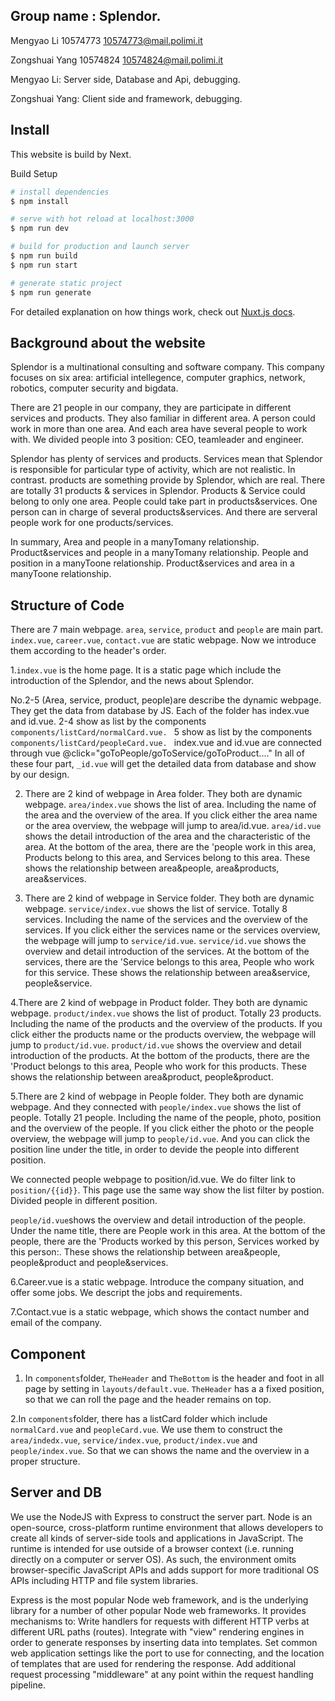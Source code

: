 ## Group name : Splendor.
Mengyao Li 10574773 10574773@mail.polimi.it

Zongshuai Yang 10574824 10574824@mail.polimi.it

Mengyao Li: Server side, Database and Api, debugging.

Zongshuai Yang: Client side and framework, debugging.



## Install
This website is build by Next.

Build Setup

```bash
# install dependencies
$ npm install

# serve with hot reload at localhost:3000
$ npm run dev

# build for production and launch server
$ npm run build
$ npm run start

# generate static project
$ npm run generate
```

For detailed explanation on how things work, check out [Nuxt.js docs](https://nuxtjs.org).


## Background about the website

Splendor is a multinational consulting and software company. This company focuses on six area: artificial intellegence, computer graphics,
network, robotics, computer security and bigdata. 

There are 21 people in our company, they are participate in different services and products. They also familiar in different area. A person could 
work in more than one area. And each area have several people to work with. We divided people into 3 position: CEO, teamleader and engineer.

Splendor has plenty of services and products. Services mean that Splendor is responsible for particular type of activity, which are not realistic.
In contrast. products are something provide by Splendor, which are real. There are totally 31 products & services in Splendor. Products & Service
could belong to only one area. People could take part in products&services. One person can in charge of several products&services. And there are 
serveral people work for one products/services.

In summary, Area and people in a manyTomany relationship. Product&services and people in a manyTomany relationship.
People and position in a manyToone relationship. Product&services and area in a manyToone relationship. 


## Structure of Code

There are 7 main webpage. `area`, `service`, `product` and `people` are main part. `index.vue`, `career.vue`, `contact.vue` are static webpage.
Now we introduce them according to the header's order. 

1.`index.vue` is the home page. It is a static page which include the introduction of the Splendor, and the news about Splendor.

No.2-5 (Area, service, product, people)are describe the dynamic webpage. They get the data from database by JS. Each of the folder has index.vue 
and id.vue.
2-4 show as list by the components `components/listCard/normalCard.vue. `
5 show as list by the components `components/listCard/peopleCard.vue. `
index.vue and id.vue are connected through vue @click="goToPeople/goToService/goToProduct...."
In all of these four part, `_id.vue` will get the detailed data from  database and show by our design.


2. There are 2 kind of webpage in Area folder. They both are dynamic webpage.
`area/index.vue` shows the list of area. Including the name of the area and the overview of the area. If you click either the area name or 
the area overview, the webpage will jump to area/id.vue.
`area/id.vue` shows the detail introduction of the area and the characteristic of the area. At the bottom of the area, there are the 'people work
in this area, Products belong to this area, and Services belong to this area. These shows the relationship between area&people, area&products, 
area&services.

3. There are 2 kind of webpage in Service folder. They both are dynamic webpage.
`service/index.vue` shows the list of service. Totally 8 services. Including the name of the services and the overview of the services. If you 
click either the services name or the services overview, the webpage will jump to `service/id.vue`.
`service/id.vue` shows the overview and detail introduction of the services. At the bottom of the services, there are the 'Service belongs to this 
area, People who work for this service. These shows the relationship between area&service, people&service.

4.There are 2 kind of webpage in Product folder. They both are dynamic webpage.
`product/index.vue` shows the list of product. Totally 23 products. Including the name of the products and the overview of the products. If you 
click either the products name or the products overview, the webpage will jump to `product/id.vue`.
`product/id.vue` shows the overview and detail introduction of the products. At the bottom of the products, there are the 'Product belongs to this 
area, People who work for this products. These shows the relationship between area&product, people&product.

5.There are 2 kind of webpage in People folder. They both are dynamic webpage. And they connected with
`people/index.vue` shows the list of people. Totally 21 people. Including the name of the people, photo, position and the overview of the people. 
If you click either the photo or the people overview, the webpage will jump to `people/id.vue`. And you can click the position line under the title,
in order to devide the people into different position.

We connected people webpage to position/id.vue. We do filter link to `position/{{id}}`. This page use the same way show the list filter 
by postion. Divided people in different position.

`people/id.vue`shows the overview and detail introduction of the people. Under the name title, there are People work in this area. At the bottom 
of the people, there are the 'Products worked by this person, Services worked by this person:. These shows the relationship between area&people, 
people&product and people&services.



6.Career.vue is a static webpage. Introduce the company situation, and offer some jobs. We descript the jobs and requirements.

7.Contact.vue is a static webpage, which shows the contact number and email of the company.

## Component

1. In `components`folder, `TheHeader` and `TheBottom` is the header and foot in all page by setting in `layouts/default.vue`.
`TheHeader` has a a fixed position, so that we can roll the page and the header remains on top.

2.In `components`folder, there has a listCard folder which include `normalCard.vue` and `peopleCard.vue`. We use them to construct the 
`area/indedx.vue`, `service/index.vue`, `product/index.vue` and `people/index.vue`. So that we can shows the name and the overview in a proper 
structure.

## Server and DB
We use the NodeJS with Express to construct the server part. 
Node is an open-source, cross-platform runtime environment that allows developers to create all kinds of server-side tools and applications in 
JavaScript. The runtime is intended for use outside of a  browser context (i.e. running directly on a computer or server OS). As such, the 
environment omits browser-specific JavaScript APIs and adds support for more traditional OS APIs including HTTP and file system libraries.

Express is the most popular Node web framework, and is the underlying library for a number of other popular Node web frameworks. It provides 
mechanisms to:
Write handlers for requests with different HTTP verbs at different URL paths (routes).
Integrate with "view" rendering engines in order to generate responses by inserting data into templates.
Set common web application settings like the port to use for connecting, and the location of templates that are used for rendering the response.
Add additional request processing "middleware" at any point within the request handling pipeline.


